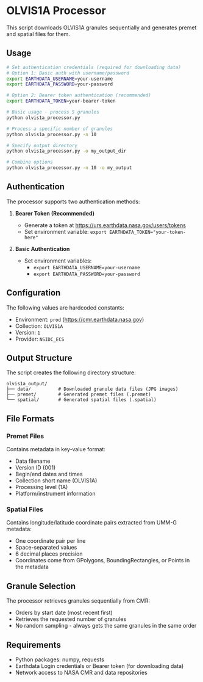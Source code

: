 # OLVIS1A Processor

This script downloads OLVIS1A granules sequentially and generates premet and spatial files for them.

## Usage

```bash
# Set authentication credentials (required for downloading data)
# Option 1: Basic auth with username/password
export EARTHDATA_USERNAME=your-username
export EARTHDATA_PASSWORD=your-password

# Option 2: Bearer token authentication (recommended)
export EARTHDATA_TOKEN=your-bearer-token

# Basic usage - process 5 granules
python olvis1a_processor.py

# Process a specific number of granules
python olvis1a_processor.py -n 10

# Specify output directory
python olvis1a_processor.py -o my_output_dir

# Combine options
python olvis1a_processor.py -n 10 -o my_output
```

## Authentication

The processor supports two authentication methods:

1. **Bearer Token (Recommended)**
   - Generate a token at https://urs.earthdata.nasa.gov/users/tokens
   - Set environment variable: `export EARTHDATA_TOKEN="your-token-here"`

2. **Basic Authentication**
   - Set environment variables:
     - `export EARTHDATA_USERNAME=your-username`
     - `export EARTHDATA_PASSWORD=your-password`

## Configuration

The following values are hardcoded constants:
- Environment: `prod` (https://cmr.earthdata.nasa.gov)
- Collection: `OLVIS1A`
- Version: `1`
- Provider: `NSIDC_ECS`

## Output Structure

The script creates the following directory structure:

```
olvis1a_output/
├── data/          # Downloaded granule data files (JPG images)
├── premet/        # Generated premet files (.premet)
└── spatial/       # Generated spatial files (.spatial)
```

## File Formats

### Premet Files
Contains metadata in key-value format:
- Data filename
- Version ID (001)
- Begin/end dates and times
- Collection short name (OLVIS1A)
- Processing level (1A)
- Platform/instrument information

### Spatial Files
Contains longitude/latitude coordinate pairs extracted from UMM-G metadata:
- One coordinate pair per line
- Space-separated values
- 6 decimal places precision
- Coordinates come from GPolygons, BoundingRectangles, or Points in the metadata

## Granule Selection

The processor retrieves granules sequentially from CMR:
- Orders by start date (most recent first)
- Retrieves the requested number of granules
- No random sampling - always gets the same granules in the same order

## Requirements

- Python packages: numpy, requests
- Earthdata Login credentials or Bearer token (for downloading data)
- Network access to NASA CMR and data repositories